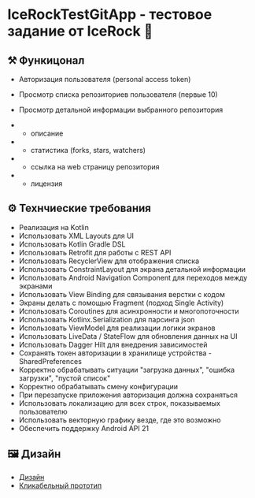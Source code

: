 # IceRockTestGitApp - тестовое задание от IceRock 🚀 
## ⚒ Функицонал
- Авторизация пользователя (personal access token)

- Просмотр списка репозиториев пользователя (первые 10)

- Просмотр детальной информации выбранного репозитория
- - описание

- - статистика (forks, stars, watchers)

- - ссылка на web страницу репозитория

- - лицензия

## ⚙ Технчиеские требования
- Реализация на Kotlin
- Использовать XML Layouts для UI
- Использовать Kotlin Gradle DSL
- Использовать Retrofit для работы с REST API
- Использовать RecyclerView для отображения списка
- Использовать ConstraintLayout для экрана детальной информации
- Использовать Android Navigation Component для переходов между экранами
- Использовать View Binding для связывания верстки с кодом
- Экраны делать с помощью Fragment (подход Single Activity)
- Использовать Coroutines для асинхронности и многопоточности
- Использовать Kotlinx.Serialization для парсинга json
- Использовать ViewModel для реализации логики экранов
- Использовать LiveData / StateFlow для обновления данных на UI
- Использовать Dagger Hilt для внедрения зависимостей
- Сохранять токен авторизации в хранилище устройства - SharedPreferences
- Корректно обрабатывать ситуации "загрузка данных", "ошибка загрузки", "пустой список"
- Корректно обрабатывать смену конфигурации
- При перезапуске приложения авторизация должна сохраняться
- Использовать локализацию для всех строк, показываемых пользователю
- Использовать векторную графику везде, где это возможно
- Обеспечить поддержку Android API 21

## 🖼 Дизайн
- [Дизайн]
- [Кликабельный прототип]

[//]: links
[Дизайн]: https://www.figma.com/file/Mh3ga5XAzyJNCY87NBp01G/Git_test-Android?node-id=2113%3A3136
[Кликабельный прототип]: https://www.figma.com/proto/Mh3ga5XAzyJNCY87NBp01G/Git_test-Android?node-id=4%3A600&scaling=min-zoom&page-id=0%3A1&starting-point-node-id=4%3A645
